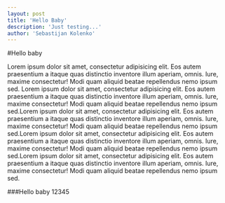 ```yaml
---
layout: post
title: 'Hello Baby'
description: 'Just testing...'
author: 'Sebastijan Kolenko'
---
```


#Hello baby

Lorem ipsum dolor sit amet, consectetur adipisicing elit. Eos autem praesentium a itaque quas distinctio inventore illum aperiam, omnis. Iure, maxime consectetur! Modi quam aliquid beatae repellendus nemo ipsum sed. Lorem ipsum dolor sit amet, consectetur adipisicing elit. Eos autem praesentium a itaque quas distinctio inventore illum aperiam, omnis. Iure, maxime consectetur! Modi quam aliquid beatae repellendus nemo ipsum sed.Lorem ipsum dolor sit amet, consectetur adipisicing elit. Eos autem praesentium a itaque quas distinctio inventore illum aperiam, omnis. Iure, maxime consectetur! Modi quam aliquid beatae repellendus nemo ipsum sed.Lorem ipsum dolor sit amet, consectetur adipisicing elit. Eos autem praesentium a itaque quas distinctio inventore illum aperiam, omnis. Iure, maxime consectetur! Modi quam aliquid beatae repellendus nemo ipsum sed.Lorem ipsum dolor sit amet, consectetur adipisicing elit. Eos autem praesentium a itaque quas distinctio inventore illum aperiam, omnis. Iure, maxime consectetur! Modi quam aliquid beatae repellendus nemo ipsum sed.

###Hello baby 12345